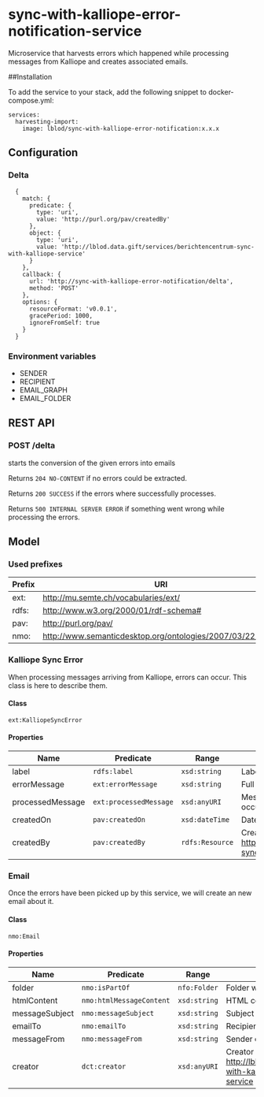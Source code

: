 # sync-with-kalliope-error-notification-service

Microservice that harvests errors which happened while processing messages from Kalliope and creates associated emails.

##Installation

To add the service to your stack, add the following snippet to docker-compose.yml:

```
services:
  harvesting-import:
    image: lblod/sync-with-kalliope-error-notification:x.x.x
```

## Configuration

### Delta

```
  {
    match: {
      predicate: {
        type: 'uri',
        value: 'http://purl.org/pav/createdBy'
      },
      object: {
        type: 'uri',
        value: 'http://lblod.data.gift/services/berichtencentrum-sync-with-kalliope-service'
      }
    },
    callback: {
      url: 'http://sync-with-kalliope-error-notification/delta',
      method: 'POST'
    },
    options: {
      resourceFormat: 'v0.0.1',
      gracePeriod: 1000,
      ignoreFromSelf: true
    }
  }
```

### Environment variables

- SENDER
- RECIPIENT
- EMAIL_GRAPH 
- EMAIL_FOLDER
   
## REST API

### POST /delta

starts the conversion of the given errors into emails

Returns `204 NO-CONTENT` if no errors could be extracted.

Returns `200 SUCCESS` if the errors where successfully processes.

Returns `500 INTERNAL SERVER ERROR` if something went wrong while processing the errors.

## Model

### Used prefixes

Prefix | URI 
--- | --- 
ext: |  <http://mu.semte.ch/vocabularies/ext/>
rdfs:  | <http://www.w3.org/2000/01/rdf-schema#>
pav:  | <http://purl.org/pav/>
nmo: | <http://www.semanticdesktop.org/ontologies/2007/03/22/nmo#>

### Kalliope Sync Error

When processing messages arriving from Kalliope, errors can occur. This class is here to describe them.

#### Class

`ext:KalliopeSyncError`

#### Properties

 Name | Predicate | Range | Definition 
--- | --- | --- | ---
label | `rdfs:label` | `xsd:string` | Label of he error
errorMessage | `ext:errorMessage` | `xsd:string` | Full description of the error
processedMessage | `ext:processedMessage` | `xsd:anyURI` | Message being processed when the error occured
createdOn |`pav:createdOn`|`xsd:dateTime`| Datetime on which the error was created
createdBy |`pav:createdBy`|`rdfs:Resource`| Creator of the error, in this case <http://lblod.data.gift/services/berichtencentrum-sync-with-kalliope-service>

### Email

Once the errors have been picked up by this service, we will create an new email about it.

#### Class

`nmo:Email`

#### Properties

 Name | Predicate | Range | Definition 
--- | --- | --- | ---
folder | `nmo:isPartOf` | `nfo:Folder` | Folder where the email is stored
htmlContent |`nmo:htmlMessageContent`| `xsd:string` | HTML content
messageSubject |`nmo:messageSubject`| `xsd:string` | Subject of the email
emailTo |`nmo:emailTo`| `xsd:string` | Recipient of the email
messageFrom |`nmo:messageFrom`| `xsd:string` | Sender of the email
creator |`dct:creator`| `xsd:anyURI` | Creator of the email,  in this case <http://lblod.data.gift/services/sync-with-kalliope-error-notification-service>
